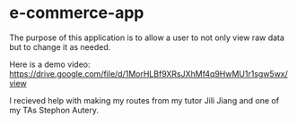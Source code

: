 # e-commerce-app

The purpose of this application is to allow a user to not only view raw data but to change it as needed.

Here is a demo video: https://drive.google.com/file/d/1MorHLBf9XRsJXhMf4q9HwMU1r1sgw5wx/view

I recieved help with making my routes from my tutor Jili Jiang and one of my TAs Stephon Autery.
